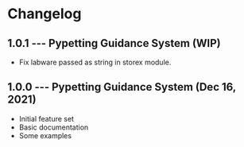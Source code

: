 # Changelog

## 1.0.1 --- Pypetting Guidance System (WIP)

- Fix labware passed as string in storex module.

## 1.0.0 --- Pypetting Guidance System (Dec 16, 2021)

- Initial feature set
- Basic documentation
- Some examples
